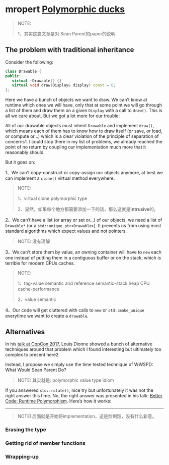# mropert [Polymorphic ducks](https://mropert.github.io/2017/11/30/polymorphic_ducks/)

> NOTE: 
>
> 1、其实这篇文章是对 Sean Parent的paper的说明



## The problem with traditional inheritance

Consider the following:

```C++
class Drawable {
public:
   virtual ~Drawable() {}
   virtual void draw(Display& display) const = 0;
};
```

Here we have a bunch of objects we want to draw. We can’t know at runtime which ones we will have, only that at some point we will go through a list of them and draw them on a given `Display` with a call to `draw()`. This is all we care about. But we got a lot more for our trouble:

All of our drawable objects must inherit `Drawable` and implement `draw()`, which means each of them has to know how to draw itself (or save, or load, or compute or…) which is a clear violation of the principle of separation of concerns1. I could stop there in my list of problems, we already reached the point of no return by coupling our implementation much more that it reasonably should.

But it goes on:

1、We can’t copy-construct or copy-assign our objects anymore, at best we can implement a `clone()` virtual method everywhere.

> NOTE: 
>
> 1、virtual clone polymorphic type
>
> 2、显然，如果每个地方都需要添加一下的话，那么这就是**intrusive**的。

2、We can’t have a list (or array or set or…) of our objects, we need a list of `Drawable*` (or a `std::unique_ptr<Drawable>`). It prevents us from using most standard algorithms which expect values and not pointers.

> NOTE: 没有理解

3、We can’t store them by value, an owning container will have to `new` each one instead of putting them in a contiguous buffer or on the stack, which is terrible for modern CPUs caches.

> NOTE: 
>
> 1、tag-value semantic and reference semantic-stack heap CPU cache-performance
>
> 2、value semantic

4、Our code will get cluttered with calls to `new` or `std::make_unique` everytime we want to create a `drawable`.



## Alternatives

In his [talk at CppCon 2017](https://www.youtube.com/watch?v=gVGtNFg4ay0), Louis Dionne showed a bunch of alternative techniques around that problem which I found interesting but ultimately too complex to present here2.

Instead, I propose we simply use the time tested technique of WWSPD: What Would Sean Parent Do?

> NOTE: 其实就是: polymorphic value type  idiom

If you answered `std::rotate()`, nice try but unfortunately it was not the right answer this time. No, the right answer was presented in his talk: [Better Code: Runtime Polymorphism](https://www.youtube.com/watch?v=QGcVXgEVMJg). Here’s how it works:

---

> NOTEl 后面就是开始将implementation，这是炒剩饭，没有什么新意。

### Erasing the type

### Getting rid of member functions

### Wrapping-up